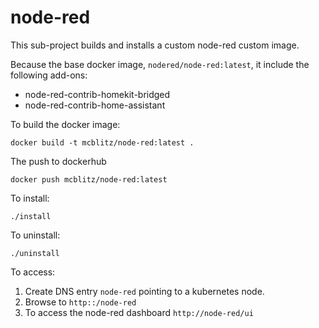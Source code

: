 # node-red

This sub-project builds and installs a custom node-red custom image.

Because the base docker image, `nodered/node-red:latest`, it include the following add-ons:

* node-red-contrib-homekit-bridged
* node-red-contrib-home-assistant

To build the docker image:

   `docker build -t mcblitz/node-red:latest .`

The push to dockerhub

   `docker push mcblitz/node-red:latest`

To install:

   `./install`

To uninstall:

   `./uninstall`

To access:

1. Create DNS entry `node-red` pointing to a kubernetes node.
2. Browse to `http::/node-red`
3. To access the node-red dashboard `http://node-red/ui`

